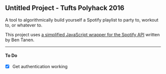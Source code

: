 ## Untitled Project - Tufts Polyhack 2016

A tool to algorithmically build yourself a Spotify playlist to party to, workout to, or whatever to.

This project uses [a simplified JavaScript wrapper for the Spotify API](https://github.com/ben-tanen/Spotify.js) written by Ben Tanen.

* * *

#### To Do
- [x] Get authentication working 
